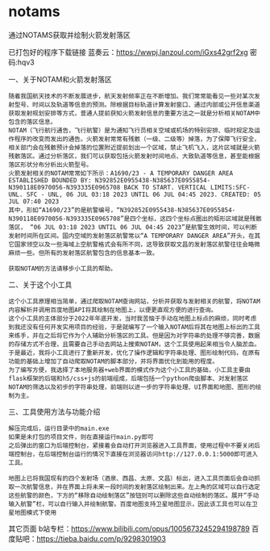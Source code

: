 # notams
通过NOTAMS获取并绘制火箭发射落区

已打包好的程序下载链接
蓝奏云：https://wwpj.lanzoul.com/iGxs42grf2xg 密码:hqv3

一、关于NOTAM和火箭发射落区

	随着我国航天技术的不断发展进步，航天发射频率正在不断增加。我们常常能看见一些对某次发射型号、时间以及轨道等信息的预测。除根据目标轨道计算发射窗口、通过内部或公开信息渠道获取发射规划安排等方式，普通人提前获知火箭发射信息的重要方法之一就是分析相关NOTAM中包含的落区信息。
	NOTAM（飞行航行通告，飞行航警）是为通知飞行员相关空域或机场的特别安排、临时规定及运作程序的改变而发出的通告。火箭发射常常有残骸（一级、二级等）掉落，为了保障飞行安全，相关部门会在残骸预计会掉落的位置附近提前划出一个区域，禁止飞机飞入，这片区域就是火箭残骸落区。通过分析落区，我们可以获取包括火箭发射时间地点、大致轨道等信息，甚至能根据落区形状分布分析出火箭型号。
	火箭发射相关的NOTAM常常如下所示：A1690/23 - A TEMPORARY DANGER AREA ESTABLISHED BOUNDED BY: N392852E0955438-N385637E0955854-N390118E0970056-N393335E0965708 BACK TO START. VERTICAL LIMITS:SFC-UNL. SFC - UNL, 06 JUL 03:18 2023 UNTIL 06 JUL 04:45 2023. CREATED: 05 JUL 07:40 2023
	其中，形如“A1690/23”的是航警编号，“N392852E0955438-N385637E0955854-N390118E0970056-N393335E0965708”是四个坐标，这四个坐标点圈出的矩形区域就是残骸落区， “06 JUL 03:18 2023 UNTIL 06 JUL 04:45 2023”是航警生效时间，可以判断发射时间所在区间。国内空域的发射落区航警常以“A TEMPORARY DANGER AREA”开头，在其它国家领空以及一些海域上空航警格式会有所不同，这导致获取文昌的发射落区航警往往会略微麻烦一些。但所有的发射落区航警包含的信息基本一致。

	获取NOTAM的方法请移步小工具的帮助。
 
二、关于这个小工具

	这个小工具原理相当简单，通过爬取NOTAM查询网站，分析并获取与发射相关的航警，将NOTAM内容解析并调用百度地图API将其绘制在地图上，以便更直观方便的进行查询。
	这个小工具的主体部分于2022年年底开发，当时我苦恼于手动在地图上标点的麻烦，同时考虑到我还没有任何开发实用项目的经验，于是就编写了一个输入NOTAM后将其在地图上标出的工具来练手，并在之后将它作为个人辅助分析落区的工具。但是因为对字符串的处理不够完善，数据的存储方式不合理，且需要自己手动去网站上搜索NOTAM，这个工具使用起来相当令人脑淤血。
	于是最近，我将小工具进行了重新开发，优化了操作逻辑和字符串处理、图形绘制代码，在原有功能的基础上增加了自动爬取NOTAM的脚本部分，并将界面优化到能用的程度。
	为了编写方便，我选择了本地服务器+web界面的模式作为这个小工具的基础，小工具主要由flask框架的后端和h5/css+js的前端组成，后端包括一个python爬虫脚本、对发射落区NOTAM的筛选以及初步的字符串处理，前端则以进一步的字符串处理、UI界面和地图、图形的绘制为主。

三、工具使用方法与功能介绍

	解压完成后，运行目录中的main.exe
	如果是未打包的项目文件，则在直接运行main.py即可
	之后弹出的窗口为后端控制台，紧接着会自动打开浏览器进入工具界面，使用过程中不要关闭后端控制台，在后端控制台运行的情况下直接在浏览器访问http://127.0.0.1:5000即可进入工具。

	地图上已将我国现有的四个发射场（酒泉、西昌、太原、文昌）标出，进入工具页面后会自动抓取一次航警信息，并在界面上将未来一段时间的发射落区绘制出来。左上角的区域可以自行选定这些航警的颜色，下方的“移除自动绘制落区”按钮则可以删除这些自动绘制的落区。展开“手动输入航警”栏，可以自行输入并绘制航警。百度地图支持卫星地图显示，因此该工具也可以在卫星地图模式下使用

其它页面
b站专栏：https://www.bilibili.com/opus/1005673245294198789
百度贴吧：https://tieba.baidu.com/p/9298301903